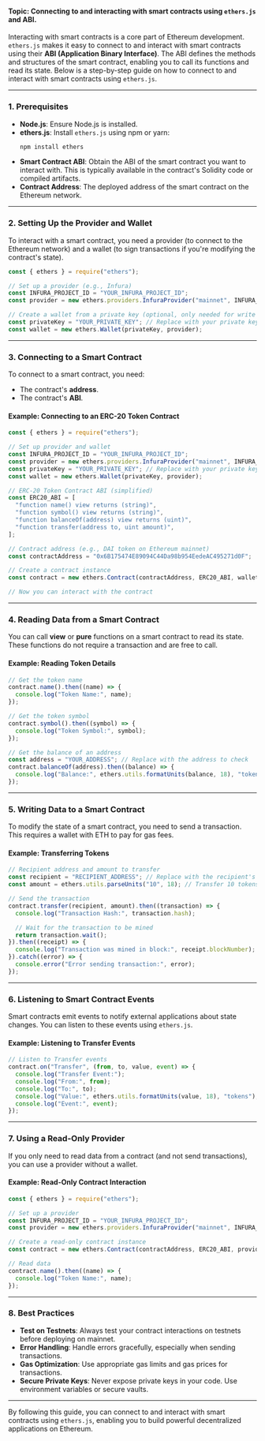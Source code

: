 #### **Topic:** Connecting to and interacting with smart contracts using `ethers.js` and ABI.

Interacting with smart contracts is a core part of Ethereum development. `ethers.js` makes it easy to connect to and interact with smart contracts using their **ABI (Application Binary Interface)**. The ABI defines the methods and structures of the smart contract, enabling you to call its functions and read its state. Below is a step-by-step guide on how to connect to and interact with smart contracts using `ethers.js`.

---

### **1. Prerequisites**
- **Node.js**: Ensure Node.js is installed.
- **ethers.js**: Install `ethers.js` using npm or yarn:
  ```bash
  npm install ethers
  ```
- **Smart Contract ABI**: Obtain the ABI of the smart contract you want to interact with. This is typically available in the contract's Solidity code or compiled artifacts.
- **Contract Address**: The deployed address of the smart contract on the Ethereum network.

---

### **2. Setting Up the Provider and Wallet**

To interact with a smart contract, you need a provider (to connect to the Ethereum network) and a wallet (to sign transactions if you're modifying the contract's state).

```javascript
const { ethers } = require("ethers");

// Set up a provider (e.g., Infura)
const INFURA_PROJECT_ID = "YOUR_INFURA_PROJECT_ID";
const provider = new ethers.providers.InfuraProvider("mainnet", INFURA_PROJECT_ID);

// Create a wallet from a private key (optional, only needed for write operations)
const privateKey = "YOUR_PRIVATE_KEY"; // Replace with your private key
const wallet = new ethers.Wallet(privateKey, provider);
```

---

### **3. Connecting to a Smart Contract**

To connect to a smart contract, you need:
- The contract's **address**.
- The contract's **ABI**.

#### **Example: Connecting to an ERC-20 Token Contract**
```javascript
const { ethers } = require("ethers");

// Set up provider and wallet
const INFURA_PROJECT_ID = "YOUR_INFURA_PROJECT_ID";
const provider = new ethers.providers.InfuraProvider("mainnet", INFURA_PROJECT_ID);
const privateKey = "YOUR_PRIVATE_KEY"; // Replace with your private key
const wallet = new ethers.Wallet(privateKey, provider);

// ERC-20 Token Contract ABI (simplified)
const ERC20_ABI = [
  "function name() view returns (string)",
  "function symbol() view returns (string)",
  "function balanceOf(address) view returns (uint)",
  "function transfer(address to, uint amount)",
];

// Contract address (e.g., DAI token on Ethereum mainnet)
const contractAddress = "0x6B175474E89094C44Da98b954EedeAC495271d0F";

// Create a contract instance
const contract = new ethers.Contract(contractAddress, ERC20_ABI, wallet);

// Now you can interact with the contract
```

---

### **4. Reading Data from a Smart Contract**

You can call **view** or **pure** functions on a smart contract to read its state. These functions do not require a transaction and are free to call.

#### **Example: Reading Token Details**
```javascript
// Get the token name
contract.name().then((name) => {
  console.log("Token Name:", name);
});

// Get the token symbol
contract.symbol().then((symbol) => {
  console.log("Token Symbol:", symbol);
});

// Get the balance of an address
const address = "YOUR_ADDRESS"; // Replace with the address to check
contract.balanceOf(address).then((balance) => {
  console.log("Balance:", ethers.utils.formatUnits(balance, 18), "tokens"); // Assuming 18 decimals
});
```

---

### **5. Writing Data to a Smart Contract**

To modify the state of a smart contract, you need to send a transaction. This requires a wallet with ETH to pay for gas fees.

#### **Example: Transferring Tokens**
```javascript
// Recipient address and amount to transfer
const recipient = "RECIPIENT_ADDRESS"; // Replace with the recipient's address
const amount = ethers.utils.parseUnits("10", 18); // Transfer 10 tokens (assuming 18 decimals)

// Send the transaction
contract.transfer(recipient, amount).then((transaction) => {
  console.log("Transaction Hash:", transaction.hash);

  // Wait for the transaction to be mined
  return transaction.wait();
}).then((receipt) => {
  console.log("Transaction was mined in block:", receipt.blockNumber);
}).catch((error) => {
  console.error("Error sending transaction:", error);
});
```

---

### **6. Listening to Smart Contract Events**

Smart contracts emit events to notify external applications about state changes. You can listen to these events using `ethers.js`.

#### **Example: Listening to Transfer Events**
```javascript
// Listen to Transfer events
contract.on("Transfer", (from, to, value, event) => {
  console.log("Transfer Event:");
  console.log("From:", from);
  console.log("To:", to);
  console.log("Value:", ethers.utils.formatUnits(value, 18), "tokens");
  console.log("Event:", event);
});
```

---

### **7. Using a Read-Only Provider**

If you only need to read data from a contract (and not send transactions), you can use a provider without a wallet.

#### **Example: Read-Only Contract Interaction**
```javascript
const { ethers } = require("ethers");

// Set up a provider
const INFURA_PROJECT_ID = "YOUR_INFURA_PROJECT_ID";
const provider = new ethers.providers.InfuraProvider("mainnet", INFURA_PROJECT_ID);

// Create a read-only contract instance
const contract = new ethers.Contract(contractAddress, ERC20_ABI, provider);

// Read data
contract.name().then((name) => {
  console.log("Token Name:", name);
});
```

---

### **8. Best Practices**
- **Test on Testnets**: Always test your contract interactions on testnets before deploying on mainnet.
- **Error Handling**: Handle errors gracefully, especially when sending transactions.
- **Gas Optimization**: Use appropriate gas limits and gas prices for transactions.
- **Secure Private Keys**: Never expose private keys in your code. Use environment variables or secure vaults.

---

By following this guide, you can connect to and interact with smart contracts using `ethers.js`, enabling you to build powerful decentralized applications on Ethereum.